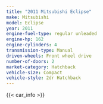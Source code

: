 ```yaml
---
title: "2011 Mitsubishi Eclipse"
make: Mitsubishi
model: Eclipse
year: 2011
engine-fuel-type: regular unleaded
engine-hp: 162
engine-cylinders: 4
transmission-type: Manual
driven-wheels: Front wheel drive
number-of-doors: 2
market-category: Hatchback
vehicle-size: Compact
vehicle-style: 2dr Hatchback
---
```


{{< car_info >}}
